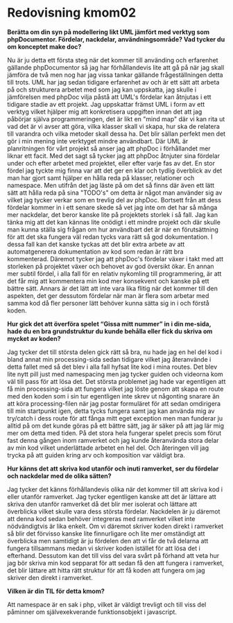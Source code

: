 ---
---
Redovisning kmom02
=========================

**Berätta om din syn på modellering likt UML jämfört med verktyg som phpDocumentor. Fördelar, nackdelar, användningsområde? Vad tycker du om konceptet make doc?**

Nu är ju detta ett första steg när det kommer till använding och erfarenhet gällande phpDocumentor så jag har förhållandevis lite att gå på när jag skall jämföra de två men nog har jag vissa tankar gällande frågeställningen detta till trots. UML har jag sedan tidigare erfarenhet av och är ett sätt att arbeta på och strukturera arbetet med som jag kan uppskatta, jag skulle i jämförelsen med phpDoc vilja påstå att UML's fördelar kan åtnjutas i ett tidigare stadie av ett projekt. Jag uppskattar främst UML i form av ett verktyg vilket hjälper mig att konkretisera uppgiften innan det att jag påbörjar själva programmeringen, det är likt en "mind map" där vi kan rita ut vad det är vi avser att göra, vilka klasser skall vi skapa, hur ska de relatera till varandra och vilka metoder skall dessa ha. Det blir sällan perfekt men det gör i min mening inte verktyget mindre användbart. Där UML är planritningen för vårt projekt så anser jag att phpDoc i förhållandet mer liknar ett facit. Med det sagt så tycker jag att phpDoc åtnjuter sina fördelar under och efter arbetet med projektet, eller efter varje fas av det. En stor fördel jag tyckte mig finna var att det ger en klar och tydlig överblick av det man har gjort samt hjälper en hålla reda på klasser, relationer och namespace. Men utifrån det jag läste på om det så finns där även ett lätt sätt att hålla reda på sina "TODO's" om detta är något man använder sig av vilket jag tycker verkar som en trevlig del av phpDoc. Bortsett från att dess fördelar kommer in i ett senare skede så vet jag inte om det har så många mer nackdelar, det beror kanske lite på projektets storlek i så fall. Jag kan tänka mig att det kan kännas lite onödigt i ett mindre projekt och där skulle man kunna ställa sig frågan om hur användbart det är när en förutsättning för att det ska fungera väl redan tycks vara rätt så god dokumentation. I dessa fall kan det kanske tyckas att det blir extra arbete av att automatgenerera dokumentation av kod som redan är rätt bra kommenterad. Däremot tycker jag att phpDoc's fördelar växer i takt med att storleken på projektet växer och behovet av god översikt ökar. En annan mer subtil fördel, i alla fall för en relativ nykomling till programmering, är att det får mig att kommentera min kod mer konsekvent och kanske på ett bättre sätt. Annars är det lätt att inte vara lika flitig när det kommer till den aspekten, det ger dessutom fördelar när man är flera som arbetar med samma kod då fler personer lätt behöver kunna sätta sig in i och förstå koden.

**Hur gick det att överföra spelet “Gissa mitt nummer” in i din me-sida, hade du en bra grundstruktur du kunde behålla eller fick du skriva om mycket av koden?**

Jag tycker det till största delen gick rätt så bra, nu hade jag en hel del kod i bland annat min processing-sida sedan tidigare vilket jag återanvände i detta fallet med så det blev i alla fall hyfsat lite kod i mina routes. Det blev lite nytt pill just med namespacing men jag tycker guiden och videorna kom väl till pass för att lösa det. Det största problemet jag hade var egentligen att få min processing-sida att fungera vilket jag löste genom att skapa en route med den koden som i sin tur egentligen inte skrev ut någonting snarare än att köra processing-filen när jag postar formuläret för att sedan omdirigera till min startpunkt igen, detta tycks fungera samt jag kan använda mig av try/catch i dess route för att fånga mitt eget exception men man funderar ju alltid på om det kunde göras på ett bättre sätt, jag är säker på att jag lär mig mer om detta med tiden. På det stora hela fungerar spelet precis som förut fast denna gången inom ramverket och jag kunde återanvända stora delar av min kod vilket underlättade arbetet en hel del. Och återingen vill jag trycka på att guiden kring arv och komposition var väldigt bra.

**Hur känns det att skriva kod utanför och inuti ramverket, ser du fördelar och nackdelar med de olika sätten?**

Jag tycker det känns förhållandevis olika när det kommer till att skriva kod i eller utanför ramverket. Jag tycker egentligen kanske att det är lättare att skriva den utanför ramverket då det blir mer isolerat och lättare att överblicka vilket skulle vara dess största fördelar. Nackdelen är ju däremot att denna kod sedan behöver integreras med ramverket vilket inte nödvändigtvis är lika enkelt. Om vi däremot skriver koden direkt i ramverket så blir det förvisso kanske lite finnurligare och lite mer omständigt att överblicka men samtidigt är ju fördelen den att vi får de två delarna att fungera tillsammans medan vi skriver koden istället för att lösa det i efterhand. Dessutom kan det till viss del vara svårt på förhand att veta hur jag bör skriva min kod sepparat för att sedan få den att fungera i ramverket, det blir lättare att hitta rätt struktur för att få koden att fungera om jag skriver den direkt i ramverket.

**Vilken är din TIL för detta kmom?**

Att namespace är en sak i php, vilket är väldigt trevligt och till viss del påminner om självexekverande funktionsobjekt i javascript.